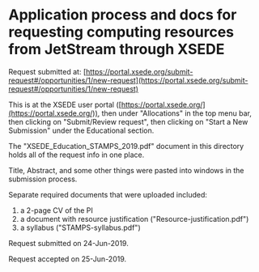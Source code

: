 # Application process and docs for requesting computing resources from JetStream through XSEDE

Request submitted at: [https://portal.xsede.org/submit-request#/opportunities/1/new-request](https://portal.xsede.org/submit-request#/opportunities/1/new-request)

This is at the XSEDE user portal ([https://portal.xsede.org/](https://portal.xsede.org/)), then under "Allocations" in the top menu bar, then clicking on "Submit/Review request", then clicking on "Start a New Submission" under the Educational section. 

The "XSEDE_Education_STAMPS_2019.pdf" document in this directory holds all of the request info in one place.

Title, Abstract, and some other things were pasted into windows in the submission process.

Separate required documents that were uploaded included:
1. a 2-page CV of the PI 
2. a document with resource justification ("Resource-justification.pdf")
3. a syllabus ("STAMPS-syllabus.pdf")

Request submitted on 24-Jun-2019. 

Request accepted on 25-Jun-2019.
